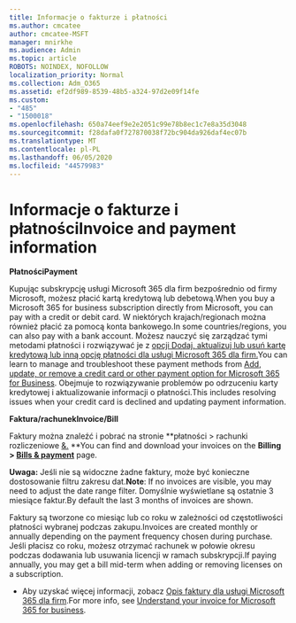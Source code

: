 ```yaml
---
title: Informacje o fakturze i płatności
ms.author: cmcatee
author: cmcatee-MSFT
manager: mnirkhe
ms.audience: Admin
ms.topic: article
ROBOTS: NOINDEX, NOFOLLOW
localization_priority: Normal
ms.collection: Adm_O365
ms.assetid: ef2df989-8539-48b5-a324-97d2e09f14fe
ms.custom:
- "485"
- "1500018"
ms.openlocfilehash: 650a74eef9e2e2051c99e78b8ec1c7e8a35d3048
ms.sourcegitcommit: f28dafa0f727870038f72bc904da926daf4ec07b
ms.translationtype: MT
ms.contentlocale: pl-PL
ms.lasthandoff: 06/05/2020
ms.locfileid: "44579983"
---
```

# <a name="invoice-and-payment-information"></a><span data-ttu-id="d8138-102">Informacje o fakturze i płatności</span><span class="sxs-lookup"><span data-stu-id="d8138-102">Invoice and payment information</span></span>

<span data-ttu-id="d8138-103">**Płatności**</span><span class="sxs-lookup"><span data-stu-id="d8138-103">**Payment**</span></span>

<span data-ttu-id="d8138-104">Kupując subskrypcję usługi Microsoft 365 dla firm bezpośrednio od firmy Microsoft, możesz płacić kartą kredytową lub debetową.</span><span class="sxs-lookup"><span data-stu-id="d8138-104">When you buy a Microsoft 365 for business subscription directly from Microsoft, you can pay with a credit or debit card.</span></span>  <span data-ttu-id="d8138-105">W niektórych krajach/regionach można również płacić za pomocą konta bankowego.</span><span class="sxs-lookup"><span data-stu-id="d8138-105">In some countries/regions, you can also pay with a bank account.</span></span>  <span data-ttu-id="d8138-106">Możesz nauczyć się zarządzać tymi metodami płatności i rozwiązywać je z [opcji Dodaj, aktualizuj lub usuń kartę kredytową lub inną opcję płatności dla usługi Microsoft 365 dla firm.](https://go.microsoft.com/fwlink/?linkid=2118133)</span><span class="sxs-lookup"><span data-stu-id="d8138-106">You can learn to manage and troubleshoot these payment methods from [Add, update, or remove a credit card or other payment option for Microsoft 365 for Business](https://go.microsoft.com/fwlink/?linkid=2118133).</span></span>  <span data-ttu-id="d8138-107">Obejmuje to rozwiązywanie problemów po odrzuceniu karty kredytowej i aktualizowanie informacji o płatności.</span><span class="sxs-lookup"><span data-stu-id="d8138-107">This includes resolving issues when your credit card is declined and updating payment information.</span></span>

<span data-ttu-id="d8138-108">**Faktura/rachunek**</span><span class="sxs-lookup"><span data-stu-id="d8138-108">**Invoice/Bill**</span></span>

<span data-ttu-id="d8138-109">Faktury można znaleźć i pobrać na stronie \*\*płatności > rachunki rozliczeniowe [&.](https://go.microsoft.com/fwlink/p/?linkid=848039) \*\*</span><span class="sxs-lookup"><span data-stu-id="d8138-109">You can find and download your invoices on the **Billing > [Bills & payment](https://go.microsoft.com/fwlink/p/?linkid=848039)** page.</span></span>  

<span data-ttu-id="d8138-110">**Uwaga:** Jeśli nie są widoczne żadne faktury, może być konieczne dostosowanie filtru zakresu dat.</span><span class="sxs-lookup"><span data-stu-id="d8138-110">**Note**: If no invoices are visible, you may need to adjust the date range filter.</span></span>  <span data-ttu-id="d8138-111">Domyślnie wyświetlane są ostatnie 3 miesiące faktur.</span><span class="sxs-lookup"><span data-stu-id="d8138-111">By default the last 3 months of invoices are shown.</span></span>

<span data-ttu-id="d8138-112">Faktury są tworzone co miesiąc lub co roku w zależności od częstotliwości płatności wybranej podczas zakupu.</span><span class="sxs-lookup"><span data-stu-id="d8138-112">Invoices are created monthly or annually depending on the payment frequency chosen during purchase.</span></span>  <span data-ttu-id="d8138-113">Jeśli płacisz co roku, możesz otrzymać rachunek w połowie okresu podczas dodawania lub usuwania licencji w ramach subskrypcji.</span><span class="sxs-lookup"><span data-stu-id="d8138-113">If paying annually, you may get a bill mid-term when adding or removing licenses on a subscription.</span></span>
 
- <span data-ttu-id="d8138-114">Aby uzyskać więcej informacji, zobacz [Opis faktury dla usługi Microsoft 365 dla firm](https://go.microsoft.com/fwlink/?linkid=2119101).</span><span class="sxs-lookup"><span data-stu-id="d8138-114">For more info, see [Understand your invoice for Microsoft 365 for business](https://go.microsoft.com/fwlink/?linkid=2119101).</span></span>
